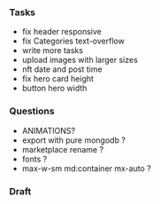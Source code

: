 ### Tasks
- fix header responsive
- fix Categories text-overflow
- write more tasks
- upload images with larger sizes
- nft date and post time 
- fix hero card height
- button hero width
### Questions
- ANIMATIONS?
- export with pure mongodb ?
- marketplace rename ?
- fonts ?
- max-w-sm md:container mx-auto ?
### Draft 

